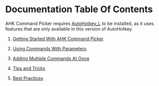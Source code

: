 # Documentation Table Of Contents

AHK Command Picker requires [AutoHotkey_L][AutoHotkeyWebsiteUrl] to be installed, as it uses features that are only available in this version of AutoHotkey.

1. [Getting Started With AHK Command Picker][GettingStartedPage]

1. [Using Commands With Parameters][UsingCommandsWithParametersPage]

1. [Adding Multiple Commands At Once][AddingMultipleCommandsAtOncePage]

1. [Tips and Tricks][TipsAndTricksPage]

1. [Best Practices][BestPracticesPage]

<!-- Links -->
[AutoHotkeyWebsiteUrl]: http://www.autohotkey.com
[GettingStartedPage]: GettingStarted.md
[UsingCommandsWithParametersPage]: UsingCommandsWithParameters.md
[AddingMultipleCommandsAtOncePage]: AddingMultipleCommandsAtOnce.md
[BestPracticesPage]: BestPractices.md
[TipsAndTricksPage]: TipsAndTricks.md

